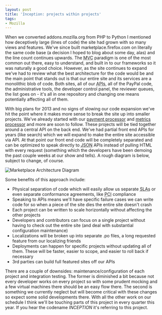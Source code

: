 ```yaml
---
layout: post
title: 'Inception: projects within projects'
tags:
- Mozilla
---
```

When we converted addons.mozilla.org from PHP to Python I mentioned how
deceptively large (lines of code) the site had grown with so many views and
features.  We've since built marketplace.firefox.com on literally the same code
base (a decision I hoped to blog about some day, alas) and the line count
continues upwards.  The <abbr title="Model View Controller">MVC</abbr> paradigm
is one of the most common out there, easy to understand, and built in to our
frameworks so it was naturally a good choice.  However, as the site continues to
expand we've had to review what the best architecture for the code would be and
the main point that stands out is that our entire site and its services are a
monolithic blob of code.  Both sites, all of our <abbr title="Application
programming interface">APIs</abbr>, all of the PayPal code, the administrative
tools, the developer control panel, the reviewer queues, the list goes on - it's
all in one repository and changing one means potentially affecting all of them.

With big plans for 2013 and no signs of slowing our code expansion we've hit the
point where it makes more sense to break the site up into smaller projects.
We've already started with our <a
href="https://github.com/mozilla/solitude">payment processor</a> and <a
href="https://github.com/mozilla/monolith">metrics processor</a> and more are
soon to follow.  These projects will be tied together around a central API on
the back end.  We've had partial front end APIs for years (like search) which we
will expand to make the entire site accessible via API.  At that point our front
end code will be completely separated and can be optimized to speak directly to
<abbr title="JavaScript Object Notation">JSON</abbr> APIs instead of pulling
HTML with every request (something which the developers have been demoing the
past couple weeks at our show and tells).  A rough diagram is below, subject to
change, of course.

<img src="/blog/public/img/2013-mkt-services.png" alt="Marketplace Architecture Diagram" />

Some benefits of this approach include:


* Physical separation of code which will easily allow us separate <abbr
  title="Service Level Agreement">SLAs</abbr> or even separate conformance
  agreements, like <abbr title="Payment Card Industry">PCI</abbr> compliance
* Speaking to APIs means we'll have specific failure cases we can write code for
  so when a piece of the site dies the entire site doesn't crash
* Each project can be written to scale horizontally without affecting the other
  projects
* Developers and contributors can focus on a single project without having to
  check out the entire site (and deal with substantial configuration
  maintenance)
* Localizations will be broken up into separate .po files, a long requested
  feature from our localizing friends
* Deployments can happen for specific projects without updating all of them.
  These will be faster, easier to scope, and easier to roll back if necessary
* 3rd parties can build full featured sites off our APIs

There are a couple of downsides:  maintenance/configuration of each project and
integration testing.  The former is diminished a bit because not every developer
works on every project so with some prudent mocking and a few virtual machines
there should be an easy flow there.  The second is something we currently
neglect but will become critical with these changes so expect some solid
developments there.  With all the other work on our schedule I think we'll be
touching parts of this project in every quarter this year.  If you hear the
codename <em>INCEPTION</em> it's referring to this project.
